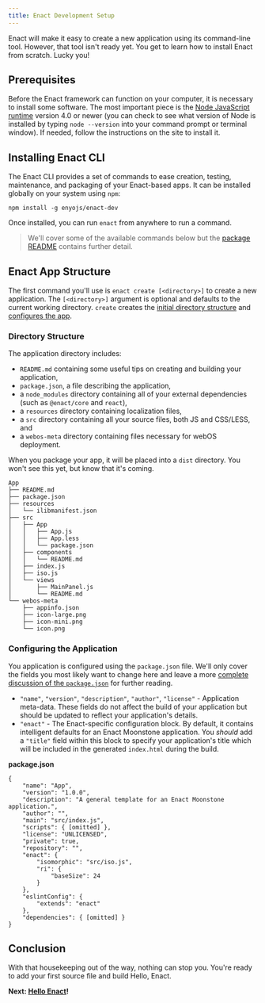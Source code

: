 ```yaml
---
title: Enact Development Setup
---
```

Enact will make it easy to create a new application using its command-line tool.  However, that tool isn't ready yet.  You get to learn how to install Enact from scratch.  Lucky you!

## Prerequisites

Before the Enact framework can function on your computer, it is necessary to install some software. The most important piece is the [Node JavaScript runtime](https://nodejs.org) version 4.0 or newer (you can check to see what version of Node is installed by typing `node --version` into your command prompt or terminal window).  If needed, follow the instructions on the site to install it.

## Installing Enact CLI

The Enact CLI provides a set of commands to ease creation, testing, maintenance, and packaging of your Enact-based apps. It can be installed globally on your system using `npm`:

    npm install -g enyojs/enact-dev

Once installed, you can run `enact` from anywhere to run a command.

> We'll cover some of the available commands below but the [package README](https://github.com/enyojs/enact-dev) contains further detail.

## Enact App Structure

The first command you'll use is `enact create [<directory>]` to create a new application. The `[<directory>]` argument is optional and defaults to the current working directory. `create` creates the [initial directory structure](#directory-structure) and [configures the app](#configuring-the-application).

### Directory Structure

The application directory includes:

* `README.md` containing some useful tips on creating and building your application,
* `package.json`, a file describing the application,
* a `node_modules` directory containing all of your external dependencies (such as `@enact/core` and `react`),
* a `resources` directory containing localization files,
* a `src` directory containing all your source files, both JS and CSS/LESS, and
* a `webos-meta` directory containing files necessary for webOS deployment.

When you package your app, it will be placed into a `dist` directory.  You won't see this yet, but know that it's coming.

	App
	├── README.md
	├── package.json
	├── resources
	│   └── ilibmanifest.json
	├── src
	│   ├── App
	│   │   ├── App.js
	│   │   ├── App.less
	│   │   └── package.json
	│   ├── components
	│   │   └── README.md
	│   ├── index.js
	│   ├── iso.js
	│   └── views
	│       ├── MainPanel.js
	│       └── README.md
	└── webos-meta
	    ├── appinfo.json
	    ├── icon-large.png
	    ├── icon-mini.png
	    └── icon.png

### Configuring the Application

You application is configured using the `package.json` file. We'll only cover the fields you most likely want to change here and leave a more [complete discussion of the `package.json`](#package.json-In-Depth) for further reading.

* `"name"`, `"version"`, `"description"`, `"author"`, `"license"` - Application meta-data. These fields do not affect the build of your application but should be updated to reflect your application's details.
* `"enact"` - The Enact-specific configuration block. By default, it contains intelligent defaults for an Enact Moonstone application. You *should* add a `"title"` field within this block to specify your application's title which will be included in the generated `index.html` during the build.

**package.json**

    {
        "name": "App",
        "version": "1.0.0",
        "description": "A general template for an Enact Moonstone application.",
        "author": "",
        "main": "src/index.js",
        "scripts": { [omitted] },
        "license": "UNLICENSED",
        "private": true,	
        "repository": "",
        "enact": {
            "isomorphic": "src/iso.js",
            "ri": {
                "baseSize": 24
            }
        },
        "eslintConfig": {
            "extends": "enact"
        },
        "dependencies": { [omitted] }
    }

## Conclusion

With that housekeeping out of the way, nothing can stop you. You're ready to add your first source file and build Hello, Enact.

**Next: [Hello Enact](../hello-enact/)!**